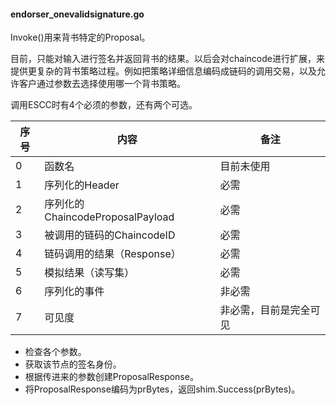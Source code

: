 #### endorser_onevalidsignature.go

Invoke\(\)用来背书特定的Proposal。

目前，只能对输入进行签名并返回背书的结果。以后会对chaincode进行扩展，来提供更复杂的背书策略过程。例如把策略详细信息编码成链码的调用交易，以及允许客户通过参数去选择使用哪一个背书策略。

调用ESCC时有4个必须的参数，还有两个可选。

| 序号 | 内容 | 备注 |
| --- | --- | --- |
| 0 | 函数名 | 目前未使用 |
| 1 | 序列化的Header | 必需 |
| 2 | 序列化的ChaincodeProposalPayload | 必需 |
| 3 | 被调用的链码的ChaincodeID | 必需 |
| 4 | 链码调用的结果（Response） | 必需 |
| 5 | 模拟结果（读写集）| 必需 |
| 6 | 序列化的事件 | 非必需 |
| 7 | 可见度 | 非必需，目前是完全可见 |

* 检查各个参数。
* 获取该节点的签名身份。
* 根据传进来的参数创建ProposalResponse。
* 将ProposalResponse编码为prBytes，返回shim.Success(prBytes)。
